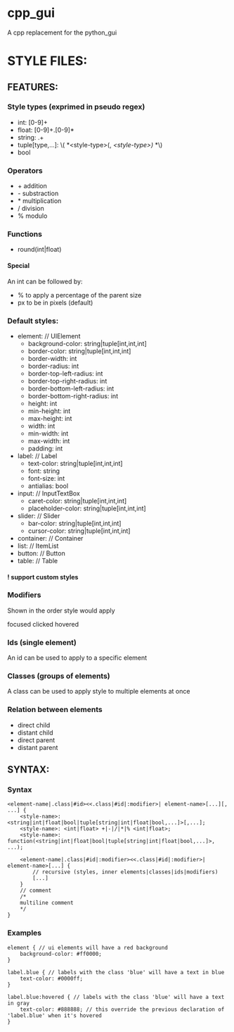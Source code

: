 # cpp_gui
A cpp replacement for the python_gui


# STYLE FILES:

## FEATURES:
### Style types (exprimed in pseudo regex)
- int: [0-9]+
- float: [0-9]+\.[0-9]\*
- string: .+
- tuple[type,...]: \\( *\<style-type\>(, *\<style-type\>)* *\\)
- bool

### Operators
- \+ addition
- \- substraction
- \* multiplication
- \/ division
- \% modulo

### Functions
- round(int|float)

#### Special
An int can be followed by:
 - % to apply a percentage of the parent size
 - px to be in pixels (default)

### Default styles:
- element: // UIElement
    - background-color: string|tuple[int,int,int]
    - border-color: string|tuple[int,int,int]
    - border-width: int
    - border-radius: int
    - border-top-left-radius: int
    - border-top-right-radius: int
    - border-bottom-left-radius: int
    - border-bottom-right-radius: int
    - height: int
    - min-height: int
    - max-height: int
    - width: int
    - min-width: int
    - max-width: int
    - padding: int
- label: // Label
    - text-color: string|tuple[int,int,int]
    - font: string
    - font-size: int
    - antialias: bool
- input: // InputTextBox
    - caret-color: string|tuple[int,int,int]
    - placeholder-color: string|tuple[int,int,int]
- slider: // Slider
    - bar-color: string|tuple[int,int,int]
    - cursor-color: string|tuple[int,int,int]
- container: // Container
- list: // ItemList
- button: // Button
- table: // Table

#### ! support custom styles

### Modifiers
Shown in the order style would apply

focused
clicked
hovered

### Ids (single element)
An id can be used to apply to a specific element

### Classes (groups of elements)
A class can be used to apply style to multiple elements at once

### Relation between elements
- direct child
- distant child
- direct parent
- distant parent

## SYNTAX:

### Syntax

```
<element-name|.class|#id><<.class|#id|:modifier>| element-name>[...][, ...] { 
    <style-name>: <string|int|float|bool|tuple[string|int|float|bool,...]>[,...];
    <style-name>: <int|float> +|-|/|*|% <int|float>;
    <style-name>: function(<string|int|float|bool|tuple[string|int|float|bool,...]>, ...);

    <element-name|.class|#id|:modifier><<.class|#id|:modifier>| element-name>[...] {
        // recursive (styles, inner elements|classes|ids|modifiers)
        [...]
    }
    // comment
    /*
    multiline comment
    */
}
```

### Examples
```
element { // ui elements will have a red background
    background-color: #ff0000;
}

label.blue { // labels with the class 'blue' will have a text in blue
    text-color: #0000ff;
}

label.blue:hovered { // labels with the class 'blue' will have a text in gray
    text-color: #888888; // this override the previous declaration of 'label.blue' when it's hovered
}
```